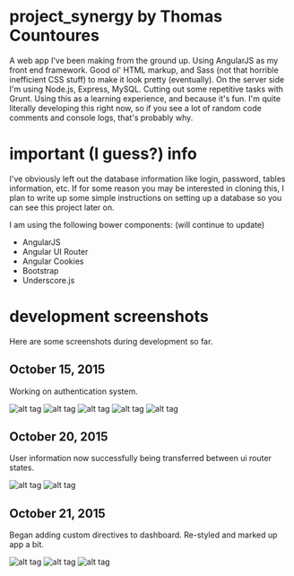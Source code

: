 # project_synergy by Thomas Countoures
A web app I've been making from the ground up. Using AngularJS as my front end framework. Good ol' HTML markup, and Sass (not that horrible inefficient CSS stuff) to make it look pretty (eventually). On the server side I'm using Node.js, Express, MySQL. Cutting out some repetitive tasks with Grunt. Using this as a learning experience, and because it's fun. I'm quite literally developing this right now, so if you see a lot of random code comments and console logs, that's probably why.

# important (I guess?) info
I've obviously left out the database information like login, password, tables information, etc. If for some reason you may be interested in cloning this, I plan to write up some simple instructions on setting up a database so you can see this project later on. 

I am using the following bower components: (will continue to update)

* AngularJS
* Angular UI Router
* Angular Cookies
* Bootstrap
* Underscore.js

# development screenshots

Here are some screenshots during development so far.

## October 15, 2015

Working on authentication system.

![alt tag](https://raw.github.com/thomascountoures/project_synergy/screenshots/screenshots/screen1.png)
![alt tag](https://raw.github.com/thomascountoures/project_synergy/screenshots/screenshots/screen2.png)
![alt tag](https://raw.github.com/thomascountoures/project_synergy/screenshots/screenshots/screen3.png)
![alt tag](https://raw.github.com/thomascountoures/project_synergy/screenshots/screenshots/screen4.png)
![alt tag](https://raw.github.com/thomascountoures/project_synergy/screenshots/screenshots/screen5.png)

## October 20, 2015

User information now successfully being transferred between ui router states.

![alt tag](https://raw.github.com/thomascountoures/project_synergy/screenshots/screenshots/screen6.png)
![alt tag](https://raw.github.com/thomascountoures/project_synergy/screenshots/screenshots/screen7.png)

## October 21, 2015

Began adding custom directives to dashboard. Re-styled and marked up app a bit.

![alt tag](https://raw.github.com/thomascountoures/project_synergy/screenshots/screenshots/screen8.png)
![alt tag](https://raw.github.com/thomascountoures/project_synergy/screenshots/screenshots/screen9.png)
![alt tag](https://raw.github.com/thomascountoures/project_synergy/screenshots/screenshots/screen10.png)